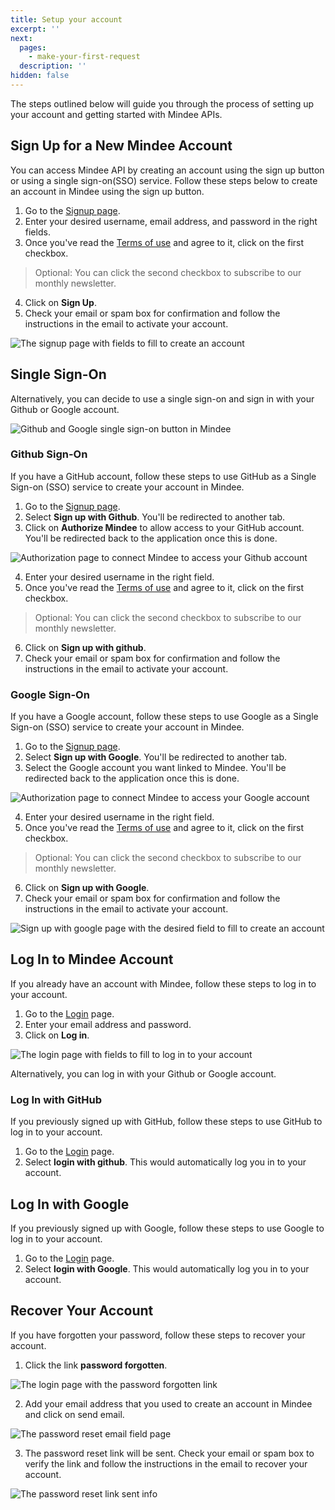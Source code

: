 ```yaml
---
title: Setup your account
excerpt: ''
next:
  pages:
    - make-your-first-request
  description: ''
hidden: false
---
```

The steps outlined below will guide you through the process of setting up your account and getting started with Mindee APIs.

## Sign Up for a New Mindee Account
You can access Mindee API by creating an account using the sign up button or using a single sign-on(SSO) service. Follow these steps below to create an account in Mindee using the sign up button.

1. Go to the [Signup page](https://platform.mindee.com/signup).
2. Enter your desired username, email address, and password in the right fields.
3. Once you've read the [Terms of use](https://mindee.com/terms) and agree to it, click on the first checkbox.
 > Optional: You can click the second checkbox to subscribe to our monthly newsletter.
4. Click on **Sign Up**.
5. Check your email or spam box for confirmation and follow the instructions in the email to activate your account.

![The signup page with fields to fill to create an account](https://files.readme.io/f46f85b-Screenshot_2022-01-10_at_20.13.52.png "Create an account in Mindee")

## Single Sign-On
Alternatively, you can decide to use a single sign-on and sign in with your Github or Google account. 

![Github and Google single sign-on button in Mindee](https://files.readme.io/c44333f-Screenshot_2021-11-22_at_23.49.32.png "Sign in with Github or Google")

### Github Sign-On
If you have a GitHub account, follow these steps to use GitHub as a Single Sign-on (SSO) service to create your account in Mindee.

1. Go to the [Signup page](https://platform.mindee.com/signup).
2. Select **Sign up with Github**. You'll be redirected to another tab.
3. Click on **Authorize Mindee** to allow access to your GitHub account. You'll be redirected back to the application once this is done.

![Authorization page to connect Mindee to access your Github account](https://files.readme.io/0867dae-Screenshot_2022-01-10_at_19.18.25.png "Authorize Mindee")

4. Enter your desired username in the right field.
5. Once you've read the [Terms of use](https://mindee.com/terms) and agree to it, click on the first checkbox.
 > Optional: You can click the second checkbox to subscribe to our monthly newsletter.
6. Click on **Sign up with github**.
7. Check your email or spam box for confirmation and follow the instructions in the email to activate your account.

### Google Sign-On
If you have a Google account, follow these steps to use Google as a Single Sign-on (SSO) service to create your account in Mindee.

1. Go to the [Signup page](https://platform.mindee.com/signup).
2. Select **Sign up with Google**. You'll be redirected to another tab.
3. Select the Google account you want linked to Mindee. You'll be redirected back to the application once this is done.

![Authorization page to connect Mindee to access your Google account](https://files.readme.io/d395fc9-Screenshot_2022-01-10_at_19.34.02.png "Authorize Mindee")

4. Enter your desired username in the right field.
5. Once you've read the [Terms of use](https://mindee.com/terms) and agree to it, click on the first checkbox.
 > Optional: You can click the second checkbox to subscribe to our monthly newsletter.
6. Click on **Sign up with Google**.
7. Check your email or spam box for confirmation and follow the instructions in the email to activate your account.

![Sign up with google page with the desired field to fill to create an account](https://files.readme.io/ee3fb32-Screenshot_2022-01-10_at_19.34.54.png "Signup with Google")

## Log In to Mindee Account
If you already have an account with Mindee, follow these steps to log in to your account.

1. Go to the [Login](https://platform.mindee.com/login) page.
2. Enter your email address and password.
3. Click on **Log in**.

![The login page with fields to fill to log in to your account](https://files.readme.io/5508163-Screenshot_2022-01-11_at_10.47.42.png "Login to Mindee")

Alternatively, you can log in with your Github or Google account.

### Log In with GitHub
If you previously signed up with GitHub, follow these steps to use GitHub to log in to your account.

1. Go to the [Login](https://platform.mindee.com/login) page.
2. Select **login with github**. This would automatically log you in to your account.

## Log In with Google
If you previously signed up with Google, follow these steps to use Google to log in to your account.

1. Go to the [Login](https://platform.mindee.com/login) page.
2. Select **login with Google**. This would automatically log you in to your account.

## Recover Your Account
If you have forgotten your password, follow these steps to recover your account.

1. Click the link **password forgotten**.

![The login page with the password forgotten link](https://files.readme.io/24f134f-Screenshot_2022-01-10_at_20.35.01.png "recover Mindee account")

2. Add your email address that you used to create an account in Mindee and click on send email.

![The password reset email field page](https://files.readme.io/77d1ca3-Screenshot_2022-01-10_at_21.09.59.png "recover Mindee account")

3. The password reset link will be sent. Check your email or spam box to verify the link and follow the instructions in the email to recover your account.

![The password reset link sent info](https://files.readme.io/c84f039-Screenshot_2022-01-10_at_19.43.53.png "recover Mindee account")
